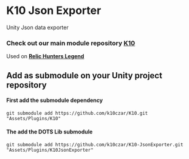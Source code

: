 # K10 Json Exporter

Unity Json data exporter

### Check out our main module repository [K10](https://github.com/k10czar/K10.git)

Used on [**Relic Hunters Legend**](https://www.relichunters.com.br)

## Add as submodule on your Unity project repository

#### First add the submodule dependency

``git submodule add https://github.com/k10czar/K10.git "Assets/Plugins/K10"``

#### The add the DOTS Lib submodule

``git submodule add https://github.com/k10czar/K10-JsonExporter.git "Assets/Plugins/K10JsonExporter"``
